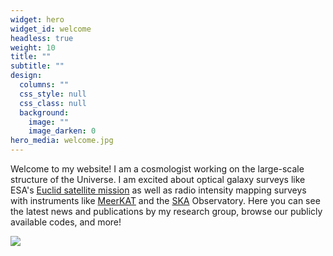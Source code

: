 ```yaml
---
widget: hero
widget_id: welcome
headless: true
weight: 10
title: ""
subtitle: ""
design:
  columns: ""
  css_style: null
  css_class: null
  background:
    image: ""
    image_darken: 0
hero_media: welcome.jpg
---
```

Welcome to my website! I am a cosmologist working on the large-scale structure of the Universe. I am excited about optical galaxy surveys like ESA's [Euclid satellite mission](https://www.euclid-ec.org) as well as radio intensity mapping surveys with instruments like [MeerKAT](https://www.sarao.ac.za/science/meerkat/about-meerkat/) and the [SKA](https://www.skatelescope.org) Observatory. Here you can see the latest news and publications by my research group, browse our publicly available codes, and more!

![](welcome.jpg)